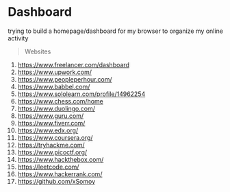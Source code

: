 # Dashboard
trying to build a homepage/dashboard for my browser to organize my online activity
> Websites
1. https://www.freelancer.com/dashboard
2. https://www.upwork.com/
3. https://www.peopleperhour.com/
4. https://www.babbel.com/
5. https://www.sololearn.com/profile/14962254
6. https://www.chess.com/home
7. https://www.duolingo.com/
8. https://www.guru.com/
9. https://www.fiverr.com/
10. https://www.edx.org/
11. https://www.coursera.org/
12. https://tryhackme.com/
13. https://www.picoctf.org/
14. https://www.hackthebox.com/
15. https://leetcode.com/
16. https://www.hackerrank.com/
17. https://github.com/xSomoy